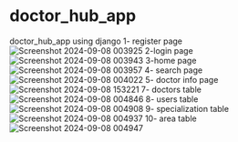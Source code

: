 # doctor_hub_app
doctor_hub_app using django
1- register page 
![Screenshot 2024-09-08 003925](https://github.com/user-attachments/assets/f87a1528-392d-46af-978e-b23e5f63de7c)
2-login page
![Screenshot 2024-09-08 003943](https://github.com/user-attachments/assets/007b3913-c7f7-4443-a0e8-d82e22a7387f)
3-home page
![Screenshot 2024-09-08 003957](https://github.com/user-attachments/assets/9bd07467-f05c-4971-a22a-5a1ca2a9bc38)
4- search page
![Screenshot 2024-09-08 004022](https://github.com/user-attachments/assets/c62a31c6-586c-40bd-be7b-1107aef20746)
5- doctor info page
![Screenshot 2024-09-08 153221](https://github.com/user-attachments/assets/58cadfd2-79ab-43d5-b845-3ede88274aa8)
7- doctors table
![Screenshot 2024-09-08 004846](https://github.com/user-attachments/assets/d03586f9-c138-4aac-ab3a-845b14c01496)
8- users table
![Screenshot 2024-09-08 004908](https://github.com/user-attachments/assets/7c34c2f6-8623-4b20-a580-401b29454755)
9- specialization table
![Screenshot 2024-09-08 004937](https://github.com/user-attachments/assets/ef3cf877-ca9c-472f-b338-9069b69644c6)
10- area table
![Screenshot 2024-09-08 004947](https://github.com/user-attachments/assets/fbce255c-748f-47a1-9f40-7255c9d23862)


